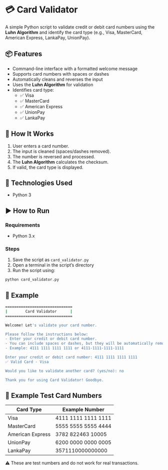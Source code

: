 # 💳 Card Validator

A simple Python script to validate credit or debit card numbers using the **Luhn Algorithm** and identify the card type (e.g., Visa, MasterCard, American Express, LankaPay, UnionPay).

## 📦 Features

- Command-line interface with a formatted welcome message
- Supports card numbers with spaces or dashes
- Automatically cleans and reverses the input
- Uses the **Luhn Algorithm** for validation
- Identifies card type:
  - ✅ Visa
  - ✅ MasterCard
  - ✅ American Express
  - ✅ UnionPay
  - ✅ LankaPay

## 🧠 How It Works

1. User enters a card number.
2. The input is cleaned (spaces/dashes removed).
3. The number is reversed and processed.
4. The **Luhn Algorithm** calculates the checksum.
5. If valid, the card type is displayed.

## 🧰 Technologies Used

- Python 3

## ▶️ How to Run

### Requirements

- Python 3.x

### Steps

1. Save the script as `card_validator.py`
2. Open a terminal in the script’s directory
3. Run the script using:

```bash
python card_validator.py
```

## 📝 Example

```bash
==============================
|        Card Validator      |
==============================

Welcome! Let's validate your card number.

Please follow the instructions below:
- Enter your credit or debit card number.
- You can include spaces or dashes, but they will be automatically removed.
- Example: 4111 1111 1111 1111 or 4111-1111-1111-1111

Enter your credit or debit card number: 4111 1111 1111 1111
✅ Valid Card - Visa

Would you like to validate another card? (yes/no): no

Thank you for using Card Validator! Goodbye.
```

## 🔢 Example Test Card Numbers

| Card Type         | Example Number         | 
|-------------------|------------------------|
| Visa              | 4111 1111 1111 1111    |
| MasterCard        | 5555 5555 5555 4444    | 
| American Express  | 3782 822463 10005      | 
| UnionPay          | 6200 0000 0000 0005    | 
| LankaPay          | 3571110000000000       | 

⚠️ These are test numbers and do not work for real transactions.
